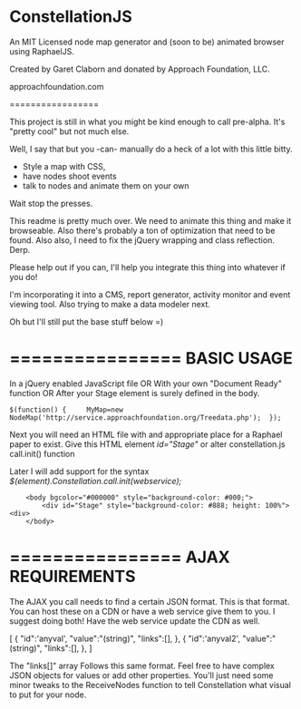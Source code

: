ConstellationJS
================

An MIT Licensed node map generator and (soon to be) animated browser using RaphaelJS. 

Created by Garet Claborn and donated by Approach Foundation, LLC. 

approachfoundation.com

=================

This project is still in what you might be kind enough to call pre-alpha. It's "pretty cool" but not much else.

Well, I say that but you -can- manually do a heck of a lot with this little bitty. 

- Style a map with CSS, 
- have nodes shoot events
- talk to nodes and animate them on your own

Wait stop the presses.

This readme is pretty much over. We need to animate this thing and make it browseable. 
Also there's probably a ton of optimization that need to be found.
Also also, I need to fix the jQuery wrapping and class reflection. Derp.

Please help out if you can, I'll help you integrate this thing into whatever if you do!

I'm incorporating it into a CMS, report generator, activity monitor and event viewing tool.
Also trying to make a data modeler next.

Oh but I'll still put the base stuff below =)






================
BASIC USAGE
================

In a jQuery enabled JavaScript file OR
With your own "Document Ready" function OR
After your Stage element is surely defined in the body.

`$(function()
{    
  MyMap=new NodeMap('http://service.approachfoundation.org/Treedata.php'); 
});`

Next you will need an HTML file with and appropriate place for a Raphael paper to exist. Give this HTML element _id="Stage"_ or alter constellation.js call.init() function

Later I will add support for the syntax
_$(element).Constellation.call.init(webservice);_



`    <body bgcolor="#000000" style="background-color: #000;">`  
`        <div id="Stage" style="background-color: #888; height: 100%"><div>`  
`    </body>`




================
AJAX REQUIREMENTS
================

The AJAX you call needs to find a certain JSON format.
This is that format. You can host these on a CDN or have a web service give them to you.
I suggest doing both! Have the web service update the CDN as well.

[
 {
  "id":'anyval',
  "value":"(string)",
  "links":[],
 },
 {
  "id":'anyval2',
  "value":"(string)",
  "links":[],
 },
]

The "links[]" array Follows this same format. Feel free to have complex JSON objects for values or add other properties. You'll just need some minor tweaks to the ReceiveNodes function to tell Constellation what visual to put for your node.
